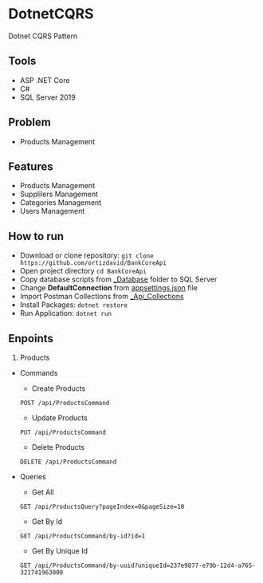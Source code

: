 # DotnetCQRS

Dotnet CQRS Pattern

## Tools
- ASP .NET Core
- C#
- SQL Server 2019

## Problem
- Products Management

## Features
- Products Management
- Supplilers Management
- Categories Management
- Users Management


## How to run
- Download or clone repository: `git clone https://github.com/ortizdavid/BankCoreApi`
- Open project directory `cd BankCoreApi`
- Copy database scripts from [_Database](_Database) folder to SQL Server
- Change **__DefaultConnection__** from [appsettings.json](appsettings.json) file
- Import Postman Collections from [_Api_Collections](_Api_Collections)
- Install Packages: `dotnet restore`
- Run Application: `dotnet run`

## Enpoints
1. Products
 - Commands
    - Create Products
    ```http
    POST /api/ProductsCommand
    ```
    - Update Products
    ```http
    PUT /api/ProductsCommand
    ```
    - Delete Products
    ```http
    DELETE /api/ProductsCommand
    ```

 - Queries
    - Get All
    ```http
    GET /api/ProductsQuery?pageIndex=0&pageSize=10
    ```
    - Get By Id
    ```http
    GET /api/ProductsCommand/by-id?id=1
    ```
     - Get By Unique Id
    ```http
    GET /api/ProductsCommand/by-uuid?uniqueId=237e9877-e79b-12d4-a765-321741963000
    ```